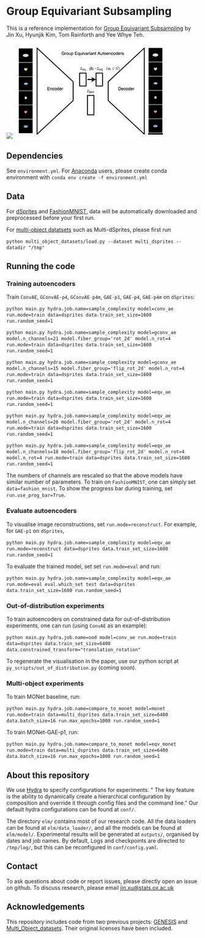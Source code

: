 # Group Equivariant Subsampling
This is a reference implementation for [Group Equivariant Subsampling](https://arxiv.org/abs/2106.05886) by Jin Xu, Hyunjik Kim, Tom Rainforth and Yee Whye Teh.

<p float="left">
  <img src="https://github.com/jinxu06/gsubsampling/blob/main/subsampling.gif" width="400">
  <img src="https://github.com/jinxu06/gsubsampling/blob/main/gae.gif" width="400">
</p>

## Dependencies

See `environment.yml`. For [Anaconda](https://docs.anaconda.com/anaconda/install/) users, please create conda environment with `conda env create -f environment.yml`

## Data

For [dSprites](https://github.com/deepmind/dsprites-dataset) and [FashionMNIST](https://github.com/zalandoresearch/fashion-mnist), data will be automatically downloaded and preprocessed before your first run.

For [multi-object datatsets](https://github.com/deepmind/multi_object_datasets) such as Multi-dSprites, please first run
```
python multi_object_datasets/load.py --dataset multi_dsprites --datadir "/tmp"
```

## Running the code

### Training autoencoders

Train `ConvAE`, `GConvAE-p4`, `GConvAE-p4m`, `GAE-p1`, `GAE-p4`, `GAE-p4m` on `dSprites`:
```
python main.py hydra.job.name=sample_complexity model=conv_ae run.mode=train data=dsprites data.train_set_size=1600 run.random_seed=1
```
```
python main.py hydra.job.name=sample_complexity model=gconv_ae model.n_channels=21 model.fiber_group='rot_2d' model.n_rot=4 run.mode=train data=dsprites data.train_set_size=1600 run.random_seed=1
```
```
python main.py hydra.job.name=sample_complexity model=gconv_ae model.n_channels=15 model.fiber_group='flip_rot_2d' model.n_rot=4 run.mode=train data=dsprites data.train_set_size=1600 run.random_seed=1
```
```
python main.py hydra.job.name=sample_complexity model=eqv_ae run.mode=train data=dsprites data.train_set_size=1600 run.random_seed=1
```
```
python main.py hydra.job.name=sample_complexity model=eqv_ae model.n_channels=26 model.fiber_group='rot_2d' model.n_rot=4 run.mode=train data=dsprites data.train_set_size=1600 run.random_seed=1
```
```
python main.py hydra.job.name=sample_complexity model=eqv_ae model.n_channels=18 model.fiber_group='flip_rot_2d' model.n_rot=4 model.n_rot=4 run.mode=train data=dsprites data.train_set_size=1600 run.random_seed=1
```
The numbers of channels are rescaled so that the above models have similar number of parameters. To train on `FashionMNIST`, one can simply set `data=fashion_mnist`. To show the progress bar during training, set `run.use_prog_bar=True`.


### Evaluate autoencoders

To visualise image reconstructions, set `run.mode=reconstruct`. For example, for `GAE-p1` on `dSprites`,
```
python main.py hydra.job.name=sample_complexity model=eqv_ae run.mode=reconstruct data=dsprites data.train_set_size=1600 run.random_seed=1
```
To evaluate the trained model, set set `run.mode=eval` and run:
```
python main.py hydra.job.name=sample_complexity model=eqv_ae run.mode=eval eval.which_set test data=dsprites data.train_set_size=1600 run.random_seed=1
```

### Out-of-distribution experiments

To train autoencoders on constrained data for out-of-distribution experiments, one can run (using `ConvAE` as an example):
```
python main.py hydra.job.name=ood model=conv_ae run.mode=train data=dsprites data.train_set_size=6400 data.constrained_transform="translation_rotation"
```

To regenerate the visualisation in the paper, use our python script at `py_scripts/out_of_distribution.py` (coming soon).

### Multi-object experiments

To train MONet baseline, run:
```
python main.py hydra.job.name=compare_to_monet model=monet run.mode=train data=multi_dsprites data.train_set_size=6400 data.batch_size=16 run.max_epochs=1000 run.random_seed=1
```
To train MONet-GAE-p1, run:
```
python main.py hydra.job.name=compare_to_monet model=eqv_monet run.mode=train data=multi_dsprites data.train_set_size=6400 data.batch_size=16 run.max_epochs=1000 run.random_seed=1
```

## About this repository

We use [Hydra](https://hydra.cc/) to specify configurations for experiments. " The key feature is the ability to dynamically create a hierarchical configuration by composition and override it through config files and the command line." Our default hydra configurations can be found at `conf/`.

The directory `elm/` contains most of our research code. All the data loaders can be found at `elm/data_loader/`, and all the models can be found at `elm/model/`. Experimental results will be generated at `outputs/`, organised by dates and job names. By default, Logs and checkpoints are directed to `/tmp/log/`, but this can be reconfigured in `conf/config.yaml`.

## Contact 

To ask questions about code or report issues, please directly open an issue on github. 
To discuss research, please email jin.xu@stats.ox.ac.uk

## Acknowledgements

This repository includes code from two previous projects: [GENESIS](https://github.com/applied-ai-lab/genesis) and [Multi_Object_datasets](https://github.com/deepmind/multi_object_datasets). Their original licenses have been included.
